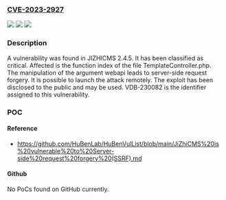 ### [CVE-2023-2927](https://cve.mitre.org/cgi-bin/cvename.cgi?name=CVE-2023-2927)
![](https://img.shields.io/static/v1?label=Product&message=JIZHICMS&color=blue)
![](https://img.shields.io/static/v1?label=Version&message=%3D%202.4.5%20&color=brighgreen)
![](https://img.shields.io/static/v1?label=Vulnerability&message=CWE-918%20Server-Side%20Request%20Forgery&color=brighgreen)

### Description

A vulnerability was found in JIZHICMS 2.4.5. It has been classified as critical. Affected is the function index of the file TemplateController.php. The manipulation of the argument webapi leads to server-side request forgery. It is possible to launch the attack remotely. The exploit has been disclosed to the public and may be used. VDB-230082 is the identifier assigned to this vulnerability.

### POC

#### Reference
- https://github.com/HuBenLab/HuBenVulList/blob/main/JiZhiCMS%20is%20vulnerable%20to%20Server-side%20request%20forgery%20(SSRF).md

#### Github
No PoCs found on GitHub currently.

